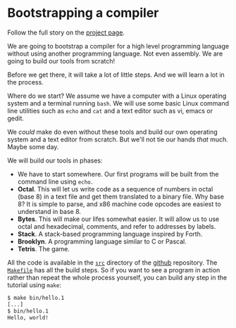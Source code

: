 # Bootstrapping a compiler

Follow the full story on the [project page](https://tczajka.github.io/bootstrap/).

We are going to bootstrap a compiler for a high level programming language
without using another programming language. Not even assembly. We are going to
build our tools from scratch!

Before we get there, it will take a lot of little steps. And we will learn a lot
in the process.

Where do we start? We assume we have a computer with a Linux operating system and a terminal
running `bash`. We will use some basic Linux command line utilities such as `echo` and `cat` and a text
editor such as vi, emacs or gedit.

We *could* make do even without these tools and build our own operating system and a text
editor from scratch. But we'll not tie our hands *that* much. Maybe some day.

We will build our tools in phases:

* We have to start somewhere. Our first programs will be built from the command line
  using `echo`.
* **Octal**. This will let us write code as a sequence of numbers in
  octal (base 8) in a text file and get them translated to a binary file.
  Why base 8? It is simple to parse, and x86 machine
  code opcodes are easiest to understand in base 8.
* **Bytes**. This will make our lifes somewhat easier. It will allow us to use
  octal and hexadecimal, comments, and refer to addresses by labels.
* **Stack**. A stack-based programming language inspired by Forth.
* **Brooklyn**. A programming language similar to C or Pascal.
* **Tetris**. The game.

All the code is available in the [`src`](https://github.com/tczajka/bootstrap/tree/main/src) directory
of the [github](https://github.com/tczajka/bootstrap) repository.
The [`Makefile`](https://github.com/tczajka/bootstrap/blob/main/Makefile) has all the build steps.
So if you want to see a program in action rather than repeat the whole process yourself,
you can build any step in the tutorial using `make`:

```bash
$ make bin/hello.1
[...]
$ bin/hello.1
Hello, world!
```
